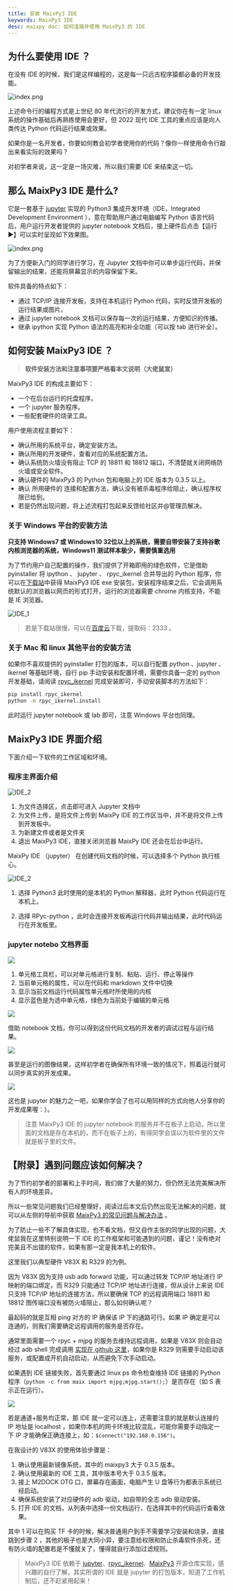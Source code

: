 ```yaml
---
title: 安装 MaixPy3 IDE
keywords: MaixPy3 IDE
desc: maixpy doc: 如何连接并使用 MaixPy3 的 IDE
---
```


## 为什么要使用 IDE ？

在没有 IDE 的时候，我们是这样编程的，这是每一只远古程序猿都必备的开发技能。

![index.png](./assets/4in1.jpg)

上述命令行的编程方式是上世纪 80 年代流行的开发方式，建议你在有一定 linux 系统的操作基础后再熟练使用会更好，但 2022 现代 IDE 工具的重点应该是向人类传达 Python 代码运行结果或效果。

如果你是一名开发者，你要如何教会初学者使用你的代码？像你一样使用命令行敲出来看实际的效果吗？

对初学者来说，这一定是一场灾难，所以我们需要 IDE 来结束这一切。

## 那么 MaixPy3 IDE 是什么?

它是一套基于 [jupyter](https://jupyter.org/) 实现的 Python3 集成开发环境（IDE，Integrated Development Environment ），意在帮助用户通过电脑编写 Python 语言代码后，用户运行开发者提供的 jupyter notebook 文档后，接上硬件后点击【运行 ▶】可以实时呈现如下效果图。

![index.png](./assets/index.png)

为了方便新入门的同学进行学习，在 Jupyter 文档中你可以单步运行代码，并保留输出的结果，还能将屏幕显示的内容保留下来。

软件具备的特点如下：

- 通过 TCP/IP 连接开发板，支持在本机运行 Python 代码，实时反馈开发板的运行结果或图片。
- 通过 jupyter notebook 文档可以保存每一次的运行结果，方便知识的传播。
- 继承 ipython 实现 Python 语法的高亮和补全功能（可以按 tab 进行补全）。

## 如何安装 MaixPy3 IDE ？

> **软件安装方法和注意事项要严格看本文说明（大佬鼠宣）**

MaixPy3 IDE 的构成主要如下：

- 一个在后台运行的托盘程序。
- 一个 jupyter 服务程序。
- 一些配套硬件的烧录工具。

用户使用流程主要如下：

- 确认所用的系统平台，确定安装方法。
- 确认所用的开发硬件，查看对应的系统配置方法。
- 确认系统防火墙没有阻止 TCP 的 18811 和 18812 端口，不清楚就关闭网络防火墙或安全软件。
- 确认硬件的 MaixPy3 的 Python 包和电脑上的 IDE 版本为 0.3.5 以上。
- 确认 所用硬件的 连接和配置方法，确认没有被杀毒程序给阻止，确认程序权限已给到。
- 若是仍然出现问题，将上述流程打包起来反馈给社区并@管理员解决。

### 关于 Windows 平台的安装方法

**只支持 Windows7 或 Windows10 32位以上的系统，需要自带安装了支持谷歌内核浏览器的系统，Windows11 测试样本极少，需要慎重选用**

为了节约用户自己配置的操作，我们提供了开箱即用的绿色软件，它是借助 pyinstaller 将 ipython 、 jupyter 、 rpyc_ikernel 合并导出的 Python 程序，你可以在[下载站](https://dl.sipeed.com/shareURL/MaixII/MaixPy3-IDE)中获得 MaixPy3 IDE exe 安装包，安装程序结束之后，它会调用系统默认的浏览器以网页的形式打开，运行的浏览器需要 chrome 内核支持，不能是 IE 浏览器。

![IDE_1](./assets/IDE_1.png)

> 若是下载站很慢，可以在[百度云](https://pan.baidu.com/s/1C7Jl3rXticeJsCgH-fIcbQ)下载，提取码：2333 。

### 关于 Mac 和 linux 其他平台的安装方法

如果你不喜欢提供的 pyinstaller 打包的版本，可以自行配置 python 、jupyter 、ikernel 等基础环境，自行 pip 手动安装和配置环境，需要你具备一定的 python 开发基础，请阅读 [rpyc_ikernel](https://github.com/sipeed/rpyc_ikernel) 完成安装即可，手动安装脚本的方法如下：

```bash
pip install rpyc_ikernel
python -m rpyc_ikernel.install
```

此时运行 jupyter notebook 或 lab 即可，注意 Windows 平台也同理。

## MaixPy3 IDE 界面介绍

下面介绍一下软件的工作区域和环境。

### 程序主界面介绍

![IDE_2](./assets/IDE_2.png)

1. 为文件选择区，点击即可进入 Jupyter 文档中
2. 为文件上传，是将文件上传到 MaixPy IDE 的工作区当中，并不是将文件上传到开发板中。
3. 为新建文件或者是文件夹
4. 退出 MaixPy3 IDE，直接关闭浏览器 MaixPy IDE 还会在后台中运行。

MaixPy IDE （jupyter） 在创建代码文档的时候，可以选择多个 Python 执行核心。

![IDE_2](./assets/core.png)

1. 选择 Python3 此时使用的是本机的 Python 解释器，此时 Python 代码运行在本机上。

2. 选择 RPyc-python ，此时会连接开发板再运行代码并输出结果，此时代码运行在开发板里。

### jupyter notebo 文档界面

![](./assets/IDE_3.png)

1. 单元格工具栏，可以对单元格进行复制、粘贴、运行、停止等操作
2. 当前单元格的属性，可以在代码和 markdown 文件中切换
3. 显示当前文档运行代码属性单元格时所使用的内核
4. 显示蓝色是为选中单元格，绿色为当前处于编辑的单元格

![](./assets/IDE_4.png)

借助 notebook 文档，你可以得到这份代码文档的开发者的调试过程与运行结果。

![](./assets/IDE_5.png)

甚至是运行的图像结果，这样初学者在确保所有环境一致的情况下，照着运行就可以同步真实的开发成果。

![](./assets/IDE_6.png)

这也是 jupyter 的魅力之一吧，如果你学会了也可以用同样的方式向他人分享你的开发成果喔：）。

> 注意 MaixPy3 IDE 的 jupyter notebook 的服务并不在板子上启动，所以里面的文档是存在本机的，而不在板子上的，有得同学会误以为软件里的文件就是板子里的文件。

## 【附录】遇到问题应该如何解决？

为了节约初学者的部署和上手时间，我们做了大量的努力，但仍然无法完美解决所有人的环境差异。

所以一些常见问题我们已经整理好，阅读过后本文后仍然出现无法解决的问题，就可以从左侧的导航中获取 [MaixPy3 的常见问题与解决办法](/soft/maixpy3/zh/question/maixpy3_faq.md) 。

为了防止一些不了解具体实现，也不看文档，但又自作主张的同学出现的问题，大佬鼠我在这里特别说明一下 IDE 的工作框架和可能遇到的问题，谨记！没有绝对完美且不出错的软件，如果有那一定是我本机上的软件。

这里我们以典型硬件 V83X 和 R329 的为例。

因为 V83X 因为支持 usb adb forward 功能，可以通过转发 TCP/IP 地址进行 IP 映射的端口绑定，而 R329 只能通过 TCP/IP 地址进行连接，但从设计上来说 IDE 只支持 TCP/IP 地址的连接方法，所以要确保 TCP 的远程调用端口 18811 和 18812 图传端口没有被防火墙阻止，那么如何确认呢？

最起码的就是互相 ping 对方的 IP 确保该 IP 下的通路可行。如果 IP 确定是可以连通的，则我们需要确定远程调用的服务是否存在。

通常里面需要一个 rpyc + mjpg 的服务去维持远程调用，如果是 V83X 则会自动经过 adb shell 完成调用 [实现在 github 这里](https://github.com/sipeed/rpyc_ikernel/blob/master/rpyc_ikernel/adb.py#L509-L539)，如果你是 R329 则需要手动启动该服务，或配置成开机自动启动，从而避免下次手动启动。

如果遇到 IDE 链接失败，首先要通过 linux ps 命令检查维持 IDE 链接的 Python 程序（`python -c from maix import mjpg;mjpg.start();`）是否存在（如 S 表示正在运行）。

![](./assets/ps.png)

若是通道+服务均正常，那 IDE 就一定可以连上，还需要注意的就是默认连接的 IP 地址是 localhost ，如果你本机的网卡环境比较混乱，可能你需要手动指定一下 IP 才能确保正确连接上，如：`$connect("192.168.0.156")`。

在我设计的 V83X 的使用体验步骤是：

1. 确认使用最新镜像系统，其中的 maixpy3 大于 0.3.5 版本。
2. 确认使用最新的 IDE 工具，其中版本号大于 0.3.5 版本。
3. 接上 M2DOCK OTG 口，屏幕存在画面，电脑产生 U 盘等行为都表示系统已经启动。
4. 确保系统安装了对应硬件的 adb 驱动，如自带的全志 adb 驱动安装。
4. 打开 IDE 的文档，从列表中选择一份文档运行，在选择其中的代码运行查看效果。

其中 1 可以在购买 TF 卡的时候，解决普通用户到手不需要学习安装和烧录，直接跳到步骤 2 ，其他的板子也是大同小异，要注意给权限和防止杀毒软件杀死，还有防火墙的配置若是不懂就关了，懂得就自行添加过滤规则。

> MaixPy3 IDE 依赖于 [jupyter](https://github.com/jupyter/jupyter)、[rpyc_ikernel](https://github.com/sipeed/rpyc_ikernel)、[MaixPy3](https://github.com/sipeed/MaixPy3) 开源仓库实现，感兴趣的自行了解，其实所谓的 IDE 就是 jupyter 的打包版本，知道了工作机制后，还不赶紧用起来！
